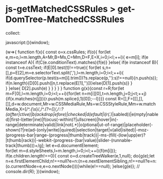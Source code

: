 # js-getMatchedCSSRules > get-DomTree-MatchedCSSRules


collect:

javascript:()(window);

(w=>{
    function f(x){
       const o=x.cssRules;
       if(o){
           for(let e,m=o,l=m.length,A=Mr,B=Ms,C=Mm,D=F,E=X,i=0;i<l;++i){
               e=m[i];
               if(e instanceof A){
                   if(C(e.conditionText).matches){f(e)}
               }else{
                   if(e instanceof B){
                       const t=e.cssText;
                       if(E[0].test(t)!==true){
                           for(let s,n=[],p=E[2],m=e.selectorText.split(','),l=m.length,i=0;i<l;++i){
                               if(d.querySelector(p.test(s=m[i].trim())?s.replace(p,''):s)!==null){n.push(s)};
                               if(n.length){D[0].push([n,t.replace(E[1],'')])}else{D[1].push(s)}
                           }						
                       }
                   }else{
                       D[2].push(e)
                   }
               }
           }
       } 
    }
    function g(x){const r=R;for(let m=F[0],l=m.length,i=0;i<l;++i){for(let n=m[i][0],t=n.length,j=0;j<t;++j){if(x.matches(n[j])){r.push(m.splice(i,1)[0]);--l}}}}
	const R=[],F=[[],[],[]],d=w.document,Mr=w.CSSMediaRule,Ms=w.CSSStyleRule,Mm=w.matchMedia,X=[/^.*{\s*}/,/^.*(?={)/,/::?(a(fter|ctive)|b(ackdrop|efore)|checked|d(efault|i(r\(.*\)|sabled))|e(mpty|nabled)|first-l(etter|ine)|f(ocus(-within)?|ullscreen)|hover|in(-range|determinate|valid)|link|not\(.*\)|o(ptional|ut-of-range)|placeholder(-shown)?|re(ad-(only|write)|quired)|selection|target|v(alid|isited)|-moz-(progress-bar|range-(progress|thumb|track))|-ms-(fill(-(low|upp)er)?|t(humb|rack))|-webkit-(progress-(bar|value)|slider-(runnable-track|thumb)))+/g];
    let e=d.documentElement;        
	for(let m=d.styleSheets,l=m.length,i=0;i<l;++i){f(m[i])};
    if(e.children.length!==0){
		const o=d.createTreeWalker(e,1,null);
		do{g(e);let n=e.firstElementChild;n!==null?e=n:(n=e.nextElementSibling,n!==null?e=n:(o.currentNode=e,e=o.nextNode()))}while(e!==null);
	}else{g(e)};
    //
    console.dir(R);
})(window);
